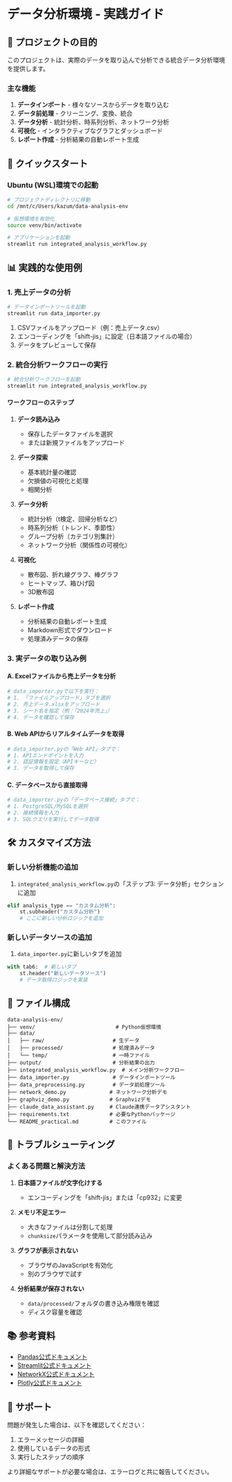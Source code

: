 # データ分析環境 - 実践ガイド

## 🎯 プロジェクトの目的

このプロジェクトは、実際のデータを取り込んで分析できる統合データ分析環境を提供します。

### 主な機能

1. **データインポート** - 様々なソースからデータを取り込む
2. **データ前処理** - クリーニング、変換、統合
3. **データ分析** - 統計分析、時系列分析、ネットワーク分析
4. **可視化** - インタラクティブなグラフとダッシュボード
5. **レポート作成** - 分析結果の自動レポート生成

## 🚀 クイックスタート

### Ubuntu (WSL)環境での起動

```bash
# プロジェクトディレクトリに移動
cd /mnt/c/Users/kazum/data-analysis-env

# 仮想環境を有効化
source venv/bin/activate

# アプリケーションを起動
streamlit run integrated_analysis_workflow.py
```

## 📊 実践的な使用例

### 1. 売上データの分析

```bash
# データインポートツールを起動
streamlit run data_importer.py
```

1. CSVファイルをアップロード（例：売上データ.csv）
2. エンコーディングを「shift-jis」に設定（日本語ファイルの場合）
3. データをプレビューして保存

### 2. 統合分析ワークフローの実行

```bash
# 統合分析ワークフローを起動
streamlit run integrated_analysis_workflow.py
```

#### ワークフローのステップ

1. **データ読み込み**
   - 保存したデータファイルを選択
   - または新規ファイルをアップロード

2. **データ探索**
   - 基本統計量の確認
   - 欠損値の可視化と処理
   - 相関分析

3. **データ分析**
   - 統計分析（t検定、回帰分析など）
   - 時系列分析（トレンド、季節性）
   - グループ分析（カテゴリ別集計）
   - ネットワーク分析（関係性の可視化）

4. **可視化**
   - 散布図、折れ線グラフ、棒グラフ
   - ヒートマップ、箱ひげ図
   - 3D散布図

5. **レポート作成**
   - 分析結果の自動レポート生成
   - Markdown形式でダウンロード
   - 処理済みデータの保存

### 3. 実データの取り込み例

#### A. Excelファイルから売上データを分析

```python
# data_importer.pyで以下を実行：
# 1. 「ファイルアップロード」タブを選択
# 2. 売上データ.xlsxをアップロード
# 3. シート名を指定（例：「2024年売上」）
# 4. データを確認して保存
```

#### B. Web APIからリアルタイムデータを取得

```python
# data_importer.pyの「Web API」タブで：
# 1. APIエンドポイントを入力
# 2. 認証情報を設定（APIキーなど）
# 3. データを取得して保存
```

#### C. データベースから直接取得

```python
# data_importer.pyの「データベース接続」タブで：
# 1. PostgreSQL/MySQLを選択
# 2. 接続情報を入力
# 3. SQLクエリを実行してデータ取得
```

## 🛠️ カスタマイズ方法

### 新しい分析機能の追加

1. `integrated_analysis_workflow.py`の「ステップ3: データ分析」セクションに追加

```python
elif analysis_type == "カスタム分析":
    st.subheader("カスタム分析")
    # ここに新しい分析ロジックを追加
```

### 新しいデータソースの追加

1. `data_importer.py`に新しいタブを追加

```python
with tab6:  # 新しいタブ
    st.header("新しいデータソース")
    # データ取得ロジックを実装
```

## 📁 ファイル構成

```
data-analysis-env/
├── venv/                          # Python仮想環境
├── data/
│   ├── raw/                      # 生データ
│   ├── processed/                # 処理済みデータ
│   └── temp/                     # 一時ファイル
├── output/                       # 分析結果の出力
├── integrated_analysis_workflow.py  # メイン分析ワークフロー
├── data_importer.py              # データインポートツール
├── data_preprocessing.py         # データ前処理ツール
├── network_demo.py              # ネットワーク分析デモ
├── graphviz_demo.py             # Graphvizデモ
├── claude_data_assistant.py     # Claude連携データアシスタント
├── requirements.txt             # 必要なPythonパッケージ
└── README_practical.md          # このファイル
```

## 🔧 トラブルシューティング

### よくある問題と解決方法

1. **日本語ファイルが文字化けする**
   - エンコーディングを「shift-jis」または「cp932」に変更

2. **メモリ不足エラー**
   - 大きなファイルは分割して処理
   - `chunksize`パラメータを使用して部分読み込み

3. **グラフが表示されない**
   - ブラウザのJavaScriptを有効化
   - 別のブラウザで試す

4. **分析結果が保存されない**
   - `data/processed/`フォルダの書き込み権限を確認
   - ディスク容量を確認

## 📚 参考資料

- [Pandas公式ドキュメント](https://pandas.pydata.org/)
- [Streamlit公式ドキュメント](https://docs.streamlit.io/)
- [NetworkX公式ドキュメント](https://networkx.org/)
- [Plotly公式ドキュメント](https://plotly.com/python/)

## 🤝 サポート

問題が発生した場合は、以下を確認してください：

1. エラーメッセージの詳細
2. 使用しているデータの形式
3. 実行したステップの順序

より詳細なサポートが必要な場合は、エラーログと共に報告してください。
